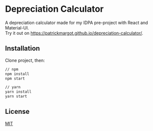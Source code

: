 # Depreciation Calculator
A depreciation calculator made for my IDPA pre-project with React and Material-UI.  
Try it out on https://patrickmargot.github.io/depreciation-calculator/.

## Installation

Clone project, then:

```bash
// npm
npm install
npm start

// yarn
yarn install
yarn start
```


## License
[MIT](https://choosealicense.com/licenses/mit/)

